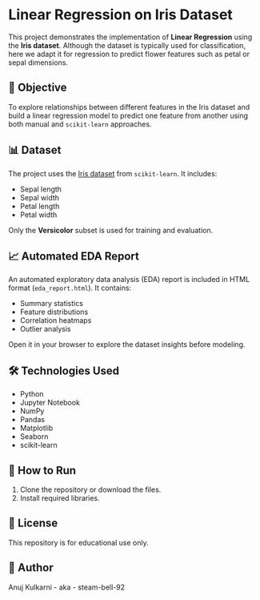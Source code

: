 # Linear Regression on Iris Dataset

This project demonstrates the implementation of **Linear Regression** using the **Iris dataset**. Although the dataset is typically used for classification, here we adapt it for regression to predict flower features such as petal or sepal dimensions.

## 📌 Objective

To explore relationships between different features in the Iris dataset and build a linear regression model to predict one feature from another using both manual and `scikit-learn` approaches.

## 📊 Dataset

The project uses the [Iris dataset](https://scikit-learn.org/stable/auto_examples/datasets/plot_iris_dataset.html) from `scikit-learn`. It includes:
- Sepal length
- Sepal width
- Petal length
- Petal width

Only the **Versicolor** subset is used for training and evaluation.

## 📈 Automated EDA Report

An automated exploratory data analysis (EDA) report is included in HTML format (`eda_report.html`). It contains:
- Summary statistics
- Feature distributions
- Correlation heatmaps
- Outlier analysis

Open it in your browser to explore the dataset insights before modeling.

## 🛠️ Technologies Used

- Python
- Jupyter Notebook
- NumPy
- Pandas
- Matplotlib
- Seaborn
- scikit-learn
  
## 🚀 How to Run

1. Clone the repository or download the files.
2. Install required libraries.

## 📄 License

This repository is for educational use only.

## 👤 Author
Anuj Kulkarni - aka - steam-bell-92
